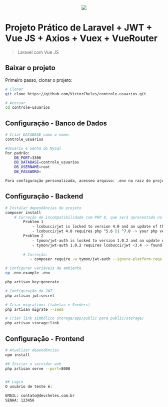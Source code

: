 <p align="center"><img src="https://laravel.com/assets/img/components/logo-laravel.svg"></p>

# Projeto Prático de Laravel + JWT + Vue JS + Axios + Vuex + VueRouter

>Laravel com Vue JS

## Baixar o projeto
Primeiro passo, clonar o projeto:
``` bash
# Clonar
git clone https://github.com/VictorCheles/controle-usuarios.git

# Acessar
cd controle-usuarios
```

## Configuração - Banco de Dados

``` bash
# Criar DATABASE como o nome: 
controle_usuarios

#Usuario e Senha do MySql
Por padrão:
    DB_PORT=3306
    DB_DATABASE=controle_usuarios
    DB_USERNAME=root
    DB_PASSWORD=

Para configuração personalizada, acesseo arquivo: .env na raiz do projeto
```

## Configuração - Backend

``` bash
# Instalar dependências do projeto
composer install
    # Correção de incompatibilidade com PHP 8, que será apresentada no terminal da seguinte forma:
        Problem 1
            - lcobucci/jwt is locked to version 4.0 and an update of this package was not requested.
            - lcobucci/jwt 4.0 requires php ^5.6 || ^7.0 -> your php version (8.X.X) does not satisfy that requirement.
        Problem 2
            - tymon/jwt-auth is locked to version 1.0.2 and an update of this package was not requested.
            - tymon/jwt-auth 1.0.2 requires lcobucci/jwt <3.4 -> found lcobucci/jwt[4.0] but it does not match the constraint.
        
        # Correção:
           - composer require -w tymon/jwt-auth --ignore-platform-reqs

# Configurar variáveis de ambiente
cp .env.example .env

php artisan key:generate

# Configuração do JWT
php artisan jwt:secret

# Criar migrations (tabelas e Seeders)
php artisan migrate --seed

# Criar link simbólico storage/app/public para public/storage/
php artisan storage:link
```

## Configuração - Frontend
``` bash
# Atualizar dependências
npm install

## Iniciar o servidor web
php artisan serve --port=8000


## Login
O usuário de teste é:

EMAIL: contato@devcheles.com.br
SENHA: 123456
```
